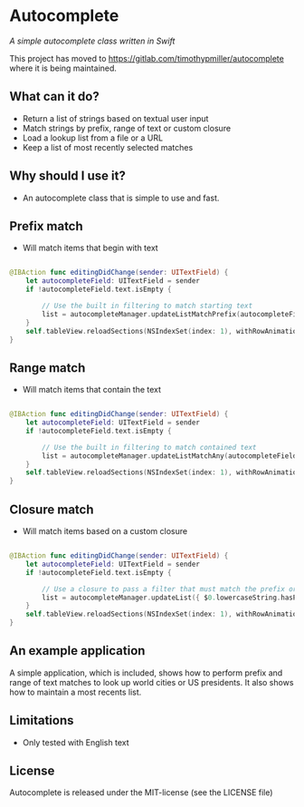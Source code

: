 # Autocomplete

_A simple autocomplete class written in Swift_

This project has moved to https://gitlab.com/timothypmiller/autocomplete where it is being maintained.

## What can it do?

- Return a list of strings based on textual user input
- Match strings by prefix, range of text or custom closure
- Load a lookup list from a file or a URL
- Keep a list of most recently selected matches

## Why should I use it?

- An autocomplete class that is simple to use and fast.

## Prefix match

- Will match items that begin with text

```Swift

@IBAction func editingDidChange(sender: UITextField) {
    let autocompleteField: UITextField = sender
    if !autocompleteField.text.isEmpty {

        // Use the built in filtering to match starting text
        list = autocompleteManager.updateListMatchPrefix(autocompleteField.text)
    }
    self.tableView.reloadSections(NSIndexSet(index: 1), withRowAnimation: UITableViewRowAnimation.Fade)
}

```

## Range match 

- Will match items that contain the text

```Swift

@IBAction func editingDidChange(sender: UITextField) {
    let autocompleteField: UITextField = sender
    if !autocompleteField.text.isEmpty {

        // Use the built in filtering to match contained text
        list = autocompleteManager.updateListMatchAny(autocompleteField.text)
    }
    self.tableView.reloadSections(NSIndexSet(index: 1), withRowAnimation: UITableViewRowAnimation.Fade)
}

```

## Closure match

- Will match items based on a custom closure

```Swift

@IBAction func editingDidChange(sender: UITextField) {
    let autocompleteField: UITextField = sender
    if !autocompleteField.text.isEmpty {

        // Use a closure to pass a filter that must match the prefix or the suffix
        list = autocompleteManager.updateList({ $0.lowercaseString.hasPrefix(autocompleteField.text.lowercaseString) || $0.lowercaseString.hasSuffix(autocompleteField.text.lowercaseString) })
    }
    self.tableView.reloadSections(NSIndexSet(index: 1), withRowAnimation: UITableViewRowAnimation.Fade)
}

```

## An example application

A simple application, which is included, shows how to perform prefix and range of text matches to look up world cities or US presidents. It also shows how to maintain a most recents list.


## Limitations

- Only tested with English text

## License

Autocomplete is released under the MIT-license (see the LICENSE file)

